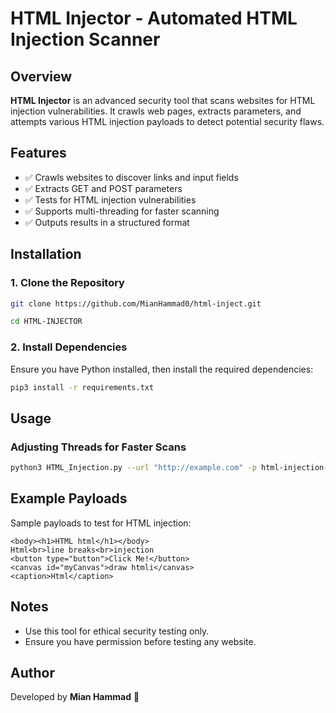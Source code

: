 # HTML Injector - Automated HTML Injection Scanner

## Overview
**HTML Injector** is an advanced security tool that scans websites for HTML injection vulnerabilities. It crawls web pages, extracts parameters, and attempts various HTML injection payloads to detect potential security flaws.

## Features
- ✅ Crawls websites to discover links and input fields
- ✅ Extracts GET and POST parameters
- ✅ Tests for HTML injection vulnerabilities
- ✅ Supports multi-threading for faster scanning
- ✅ Outputs results in a structured format

## Installation
### 1. Clone the Repository
```bash
git clone https://github.com/MianHammad0/html-inject.git

```
```bash
cd HTML-INJECTOR
```

### 2. Install Dependencies
Ensure you have Python installed, then install the required dependencies:
```bash
pip3 install -r requirements.txt
```

## Usage
### Adjusting Threads for Faster Scans 
```bash
python3 HTML_Injection.py --url "http://example.com" -p html-injection-payload.txt -t 20 --crawl
```

## Example Payloads
Sample payloads to test for HTML injection:
```
<body><h1>HTML html</h1></body>
Html<br>line breaks<br>injection
<button type="button">Click Me!</button>
<canvas id="myCanvas">draw htmli</canvas>
<caption>Html</caption>
```

## Notes
- Use this tool for ethical security testing only.
- Ensure you have permission before testing any website.

## Author
Developed by **Mian Hammad** 🚀

